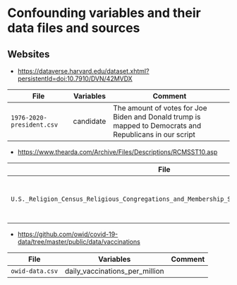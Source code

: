 # Confounding variables and their data files and sources

## Websites

- https://dataverse.harvard.edu/dataset.xhtml?persistentId=doi:10.7910/DVN/42MVDX

| **File**        | **Variables**    | **Comment** |
| ----------- | ----------- | ----------- |
| `1976-2020-president.csv` | candidate | The amount of votes for Joe Biden and Donald trump is mapped to Democrats and Republicans in our script |

- https://www.thearda.com/Archive/Files/Descriptions/RCMSST10.asp

| **File**        | **Variables**    | **Comment** |
| ----------- | ----------- | ----------- |
| `U.S._Religion_Census_Religious_Congregations_and_Membership_Study_2010_State_File.csv` | TOTRATE | All denominations/groups--Rates of adherence per 1,000 population (2010) |

- https://github.com/owid/covid-19-data/tree/master/public/data/vaccinations

| **File**        | **Variables**    | **Comment** |
| ----------- | ----------- | ----------- |
| `owid-data.csv` | daily_vaccinations_per_million |  |

